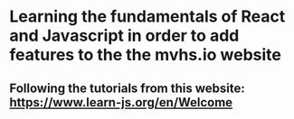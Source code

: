 # Learning the fundamentals of React and Javascript in order to add features to the the mvhs.io website

## Following the tutorials from this website: https://www.learn-js.org/en/Welcome